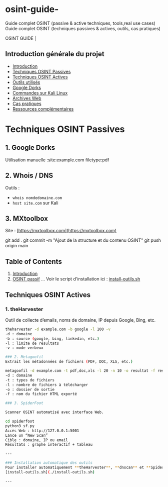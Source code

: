 # osint-guide-
Guide complet OSINT (passive & active techniques, tools,real use cases) Guide complet OSINT (techniques passives & actives, outils, cas pratiques)

  OSINT GUIDE
│
## Introduction générale du projet

- [Introduction](#introduction)
- [Techniques OSINT Passives](#techniques-osint-passives)
- [Techniques OSINT Actives](#techniques-osint-actives)
- [Outils utilisés](#outils-utilisés)
- [Google Dorks](#google-dorks)
- [Commandes sur Kali Linux](#commandes-sur-kali-linux)
- [Archives Web](#archives-web)
- [Cas pratiques](#cas-pratiques)
- [Ressources complémentaires](#ressources-complémentaires)

# Techniques OSINT Passives

## 1. Google Dorks
Utilisation manuelle :site:example.com filetype:pdf

## 2. Whois / DNS
Outils :
- `whois nomdedomaine.com`
- `host site.com` sur Kali

## 3. MXtoolbox
Site : [https://mxtoolbox.com](https://mxtoolbox.com)

git add .
git commit -m "Ajout de la structure et du contenu OSINT"
git push origin main

## Table of Contents

1. [Introduction](#introduction)
2. [OSINT passif](#osint-passif)
...
Voir le script d'installation ici : [install-outils.sh](./install-outils.sh)

## Techniques OSINT Actives

### 1. theHarvester
Outil de collecte d’emails, noms de domaine, IP depuis Google, Bing, etc.

```bash
theharvester -d example.com -b google -l 100 -v
-d : domaine
-b : source (google, bing, linkedin, etc.)
-l : limite de résultats
-v : mode verbeux

### 2. Metagoofil
Extrait les métadonnées de fichiers (PDF, DOC, XLS, etc.)

metagoofil -d example.com -t pdf,doc,xls -l 20 -n 10 -o resultat -f result.html
-d : domaine
-t : types de fichiers
-l : nombre de fichiers à télécharger
-o : dossier de sortie
-f : nom du fichier HTML exporté

### 3. SpiderFoot

Scanner OSINT automatisé avec interface Web.

cd spiderfoot
python3 sf.py
Accès Web : http://127.0.0.1:5001
Lance un “New Scan”
Cible : domaine, IP ou email
Résultats : graphe interactif + tableau

---

### Installation automatique des outils
Pour installer automatiquement **theHarvester**, **dnscan** et **SpiderFoot**, utilisez ce script :
[install-outils.sh](./install-outils.sh)

---




